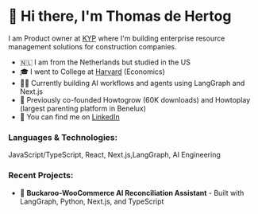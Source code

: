 # 👋 Hi there, I'm Thomas de Hertog

I am Product owner at [KYP](https://kyp.nl) where I'm building enterprise resource management solutions for construction companies.

- 🇳🇱 I am from the Netherlands but studied in the US
- 🎓 I went to College at [Harvard](https://harvard.edu) (Economics)
- 👨‍💻 Currently building AI workflows and agents using LangGraph and Next.js
- 🚀 Previously co-founded Howtogrow (60K downloads) and Howtoplay (largest parenting platform in Benelux)
- 📱 You can find me on [LinkedIn](https://www.linkedin.com/in/thomas-de-hertog-ab445465/)

### Languages & Technologies:
JavaScript/TypeScript, React, Next.js,LangGraph, AI Engineering

### Recent Projects:
- 🤖 **Buckaroo-WooCommerce AI Reconciliation Assistant** - Built with LangGraph, Python, Next.js, and TypeScript
